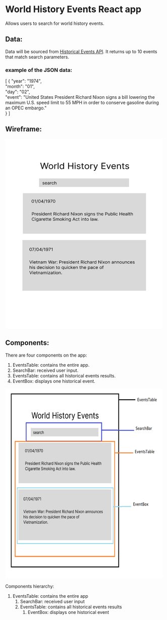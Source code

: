
# World History Events React app

Allows users to search for world history events. 

## Data:
Data will be sourced from [Historical Events API](https://api-ninjas.com/api/historicalevents). It returns 
up to 10 events that match search parameters. 

### example of the JSON data:

[
  {
    "year": "1974",  
    "month": "01",  
    "day": "02",  
    "event": "United States President Richard Nixon signs a bill lowering the maximum U.S. speed limit to 55 MPH in order to conserve gasoline during an OPEC embargo."  
  }
]

## Wireframe:

<img src="./world-history.png" width="500" height="600">

## Components:

There are four components on the app:  
1. EventsTable: contains the entire app.
2. SearchBar: received user input.
3. EventsTable: contains all historical events results.
4. EventBox: displays one historical event.

<img src="./world-history-components.png" width="500" height="600">


Components hierarchy: 

1. EventsTable: contains the entire app
    1. SearchBar: received user input
    2. EventsTable: contains all historical events results
        1. EventBox: displays one historical event
